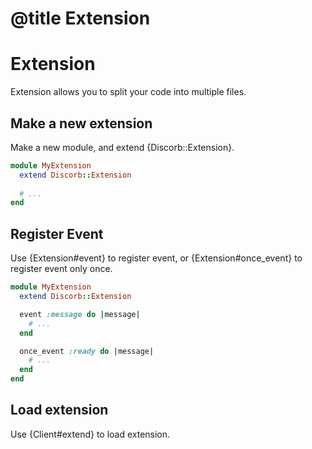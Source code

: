 # @title Extension

# Extension

Extension allows you to split your code into multiple files.

## Make a new extension

Make a new module, and extend {Discorb::Extension}.

```ruby
module MyExtension
  extend Discorb::Extension
  
  # ...
end
```

## Register Event

Use {Extension#event} to register event, or {Extension#once_event} to register event only once.

```ruby
module MyExtension
  extend Discorb::Extension

  event :message do |message|
    # ...
  end

  once_event :ready do |message|
    # ...
  end
end
```

## Load extension

Use {Client#extend} to load extension.
